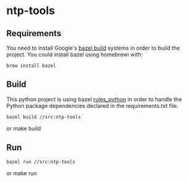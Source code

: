 # ntp-tools

## Requirements

You need to install Google's [bazel build][bazel.build] systems in order to
build the project. You could install bazel using homebrewi with:

```
brew install bazel
```

## Build

This python project is using bazel [rules_python][bazel_rules_python] in order to handle
the Python package dependencies declared in the requirements.txt file.

```
bazel build //src:ntp-tools
```

or make build

## Run

```
bazel run //src:ntp-tools
```

or make run

[bazel.build]: https://bazel.build
[bazel_rules_python]: https://github.com/bazelbuild/rules_python
